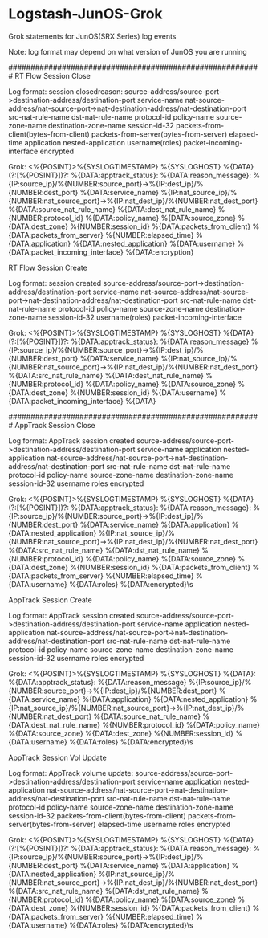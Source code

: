 # Logstash-JunOS-Grok
Grok statements for JunOS(SRX Series) log events

Note: log format may depend on what version of JunOS you are running

#########################################################
RT Flow Session Close

Log format:
session closedreason: source-address/source-port->destination-address/destination-port service-name nat-source-address/nat-source-port->nat-destination-address/nat-destination-port src-nat-rule-name dst-nat-rule-name protocol-id policy-name source-zone-name destination-zone-name session-id-32 packets-from-client(bytes-from-client) packets-from-server(bytes-from-server) elapsed-time application nested-application username(roles) packet-incoming-interface encrypted

Grok:
<%{POSINT}>%{SYSLOGTIMESTAMP} %{SYSLOGHOST} %{DATA}(?:\[%{POSINT}\])?: %{DATA:apptrack_status}: %{DATA:reason_message}: %{IP:source_ip}\/%{NUMBER:source_port}->%{IP:dest_ip}\/%{NUMBER:dest_port} %{DATA:service_name} %{IP:nat_source_ip}\/%{NUMBER:nat_source_port}->%{IP:nat_dest_ip}\/%{NUMBER:nat_dest_port} %{DATA:source_nat_rule_name} %{DATA:dest_nat_rule_name} %{NUMBER:protocol_id} %{DATA:policy_name} %{DATA:source_zone} %{DATA:dest_zone} %{NUMBER:session_id} %{DATA:packets_from_client} %{DATA:packets_from_server} %{NUMBER:elapsed_time} %{DATA:application} %{DATA:nested_application} %{DATA:username} %{DATA:packet_incoming_interface} %{DATA:encryption}

RT Flow Session Create

Log format:
session created source-address/source-port->destination-address/destination-port service-name nat-source-address/nat-source-port->nat-destination-address/nat-destination-port src-nat-rule-name dst-nat-rule-name protocol-id policy-name source-zone-name destination-zone-name session-id-32 username(roles) packet-incoming-interface 

Grok:
<%{POSINT}>%{SYSLOGTIMESTAMP} %{SYSLOGHOST} %{DATA}(?:\[%{POSINT}\])?: %{DATA:apptrack_status}: %{DATA:reason_message} %{IP:source_ip}\/%{NUMBER:source_port}->%{IP:dest_ip}\/%{NUMBER:dest_port} %{DATA:service_name} %{IP:nat_source_ip}\/%{NUMBER:nat_source_port}->%{IP:nat_dest_ip}\/%{NUMBER:nat_dest_port} %{DATA:src_nat_rule_name} %{DATA:dest_nat_rule_name} %{NUMBER:protocol_id} %{DATA:policy_name} %{DATA:source_zone} %{DATA:dest_zone} %{NUMBER:session_id} %{DATA:username} %{DATA:packet_incoming_interface} %{DATA}

#########################################################
AppTrack Session Close

Log format:
AppTrack session created source-address/source-port->destination-address/destination-port service-name application nested-application nat-source-address/nat-source-port->nat-destination-address/nat-destination-port src-nat-rule-name dst-nat-rule-name protocol-id policy-name source-zone-name destination-zone-name session-id-32 username roles encrypted

Grok:
<%{POSINT}>%{SYSLOGTIMESTAMP} %{SYSLOGHOST} %{DATA}(?:\[%{POSINT}\])?: %{DATA:apptrack_status}: %{DATA:reason_message}: %{IP:source_ip}\/%{NUMBER:source_port}->%{IP:dest_ip}\/%{NUMBER:dest_port} %{DATA:service_name} %{DATA:application} %{DATA:nested_application} %{IP:nat_source_ip}\/%{NUMBER:nat_source_port}->%{IP:nat_dest_ip}\/%{NUMBER:nat_dest_port} %{DATA:src_nat_rule_name} %{DATA:dst_nat_rule_name} %{NUMBER:protocol_id} %{DATA:policy_name} %{DATA:source_zone} %{DATA:dest_zone} %{NUMBER:session_id} %{DATA:packets_from_client} %{DATA:packets_from_server} %{NUMBER:elapsed_time} %{DATA:username} %{DATA:roles} %{DATA:encrypted}\s

AppTrack Session Create

Log format:
AppTrack session created source-address/source-port->destination-address/destination-port service-name application nested-application nat-source-address/nat-source-port->nat-destination-address/nat-destination-port src-nat-rule-name dst-nat-rule-name protocol-id policy-name source-zone-name destination-zone-name session-id-32 username roles encrypted 

Grok:
<%{POSINT}>%{SYSLOGTIMESTAMP} %{SYSLOGHOST} %{DATA}: %{DATA:apptrack_status}: %{DATA:reason_message} %{IP:source_ip}\/%{NUMBER:source_port}->%{IP:dest_ip}\/%{NUMBER:dest_port} %{DATA:service_name} %{DATA:application} %{DATA:nested_application} %{IP:nat_source_ip}\/%{NUMBER:nat_source_port}->%{IP:nat_dest_ip}\/%{NUMBER:nat_dest_port} %{DATA:source_nat_rule_name} %{DATA:dest_nat_rule_name} %{NUMBER:protocol_id} %{DATA:policy_name} %{DATA:source_zone} %{DATA:dest_zone} %{NUMBER:session_id} %{DATA:username} %{DATA:roles} %{DATA:encrypted}\s

AppTrack Session Vol Update

Log format:
AppTrack volume update: source-address/source-port->destination-address/destination-port service-name application nested-application nat-source-address/nat-source-port->nat-destination-address/nat-destination-port src-nat-rule-name dst-nat-rule-name protocol-id policy-name source-zone-name destination-zone-name session-id-32 packets-from-client(bytes-from-client) packets-from-server(bytes-from-server) elapsed-time username roles encrypted

Grok:
<%{POSINT}>%{SYSLOGTIMESTAMP} %{SYSLOGHOST} %{DATA}(?:\[%{POSINT}\])?: %{DATA:apptrack_status}: %{DATA:reason_message}: %{IP:source_ip}\/%{NUMBER:source_port}->%{IP:dest_ip}\/%{NUMBER:dest_port} %{DATA:service_name} %{DATA:application} %{DATA:nested_application} %{IP:nat_source_ip}\/%{NUMBER:nat_source_port}->%{IP:nat_dest_ip}\/%{NUMBER:nat_dest_port} %{DATA:src_nat_rule_name} %{DATA:dst_nat_rule_name} %{NUMBER:protocol_id} %{DATA:policy_name} %{DATA:source_zone} %{DATA:dest_zone} %{NUMBER:session_id} %{DATA:packets_from_client} %{DATA:packets_from_server} %{NUMBER:elapsed_time} %{DATA:username} %{DATA:roles} %{DATA:encrypted}\s
